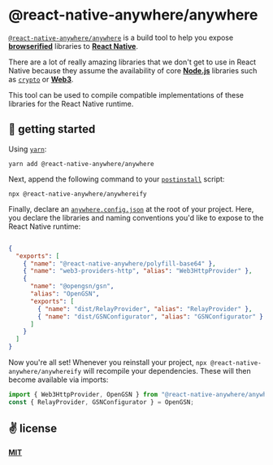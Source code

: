 # @react-native-anywhere/anywhere
[`@react-native-anywhere/anywhere`](https://www.npmjs.com/package/@react-native-anywhere/anywhere) is a build tool to help you expose [**browserified**](https://github.com/browserify/browserify) libraries to [**React Native**](https://reactnative.dev).

There are a lot of really amazing libraries that we don't get to use in React Native because they assume the availability of core [**Node.js**](https://nodejs.org/en/) libraries such as [`crypto`](https://stackoverflow.com/questions/29836434/requiring-unknown-module-crypto-in-react-native-environment) or [**Web3**](https://github.com/ethereum/web3.js/).

This tool can be used to compile compatible implementations of these libraries for the React Native runtime.

## 🚀 getting started

Using [`yarn`]():

```
yarn add @react-native-anywhere/anywhere
```

Next, append the following command to your [`postinstall`](https://docs.npmjs.com/misc/scripts) script:

```
npx @react-native-anywhere/anywhereify
```

Finally, declare an [`anywhere.config.json`](https://github.com/react-native-anywhere/anywhere/blob/main/examples/opengsn/anywhere.config.json) at the root of your project. Here, you declare the libraries and naming conventions you'd like to expose to the React Native runtime:

```json

{
  "exports": [
    { "name": "@react-native-anywhere/polyfill-base64" },
    { "name": "web3-providers-http", "alias": "Web3HttpProvider" },
    { 
      "name": "@opengsn/gsn",
      "alias": "OpenGSN",
      "exports": [
        { "name": "dist/RelayProvider", "alias": "RelayProvider" },
        { "name": "dist/GSNConfigurator", "alias": "GSNConfigurator" }
      ]
    }
  ]
}
```

Now you're all set! Whenever you reinstall your project, `npx @react-native-anywhere/anywhereify` will recompile your dependencies. These will then become available via imports:

```javascript
import { Web3HttpProvider, OpenGSN } from "@react-native-anywhere/anywhere";
const { RelayProvider, GSNConfigurator } = OpenGSN;
```

## ✌️ license
[**MIT**](./LICENSE)
